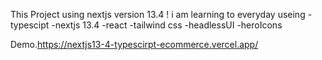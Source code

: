 This Project using nextjs version 13.4 !
i am learning to everyday 
useing -typescipt -nextjs 13.4 -react -tailwind css -headlessUI -heroIcons

Demo.https://nextjs13-4-typescirpt-ecommerce.vercel.app/
